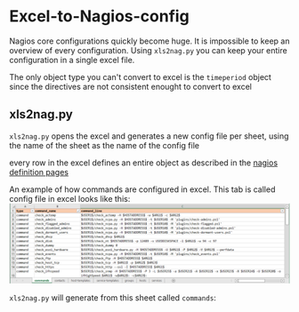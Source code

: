 # Excel-to-Nagios-config
Nagios core configurations quickly become huge. It is impossible to keep an overview of every configuration. 
Using `xls2nag.py` you can keep your entire configuration in a single excel file.

The only object type you can't convert to excel is the `timeperiod` object since the directives are not consistent enought to convert to excel 

## xls2nag.py
`xls2nag.py` opens the excel and generates a new config file per sheet, using the name of the sheet as the name of the config file

every row in the excel defines an entire object as described in the [nagios definition pages](https://assets.nagios.com/downloads/nagioscore/docs/nagioscore/3/en/objectdefinitions.html)

An example of how commands are configured in excel. This tab is called  config file in excel looks like this:
![alt text][excel-cmd]

`xls2nag.py` will generate from this sheet called `commands`:

[excel-cmd]: https://github.com/on1dds/Excel-to-Nagios-config/raw/main/screenshots/excel-cmd.png "excel cmd"

[nagios-cmd-cfg]: https://github.com/on1dds/Excel-to-Nagios-config/raw/main/screenshots/nagios-cmd-cfg.png "nagios command configuration"
